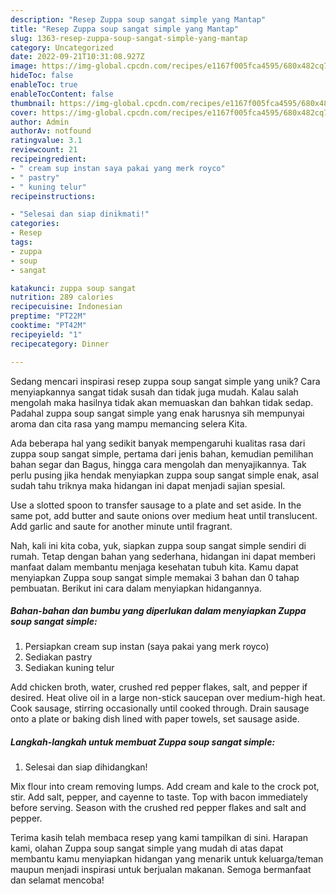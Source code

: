 ```yaml
---
description: "Resep Zuppa soup sangat simple yang Mantap"
title: "Resep Zuppa soup sangat simple yang Mantap"
slug: 1363-resep-zuppa-soup-sangat-simple-yang-mantap
category: Uncategorized
date: 2022-09-21T10:31:08.927Z
image: https://img-global.cpcdn.com/recipes/e1167f005fca4595/680x482cq70/zuppa-soup-sangat-simple-foto-resep-utama.jpg
hideToc: false
enableToc: true
enableTocContent: false
thumbnail: https://img-global.cpcdn.com/recipes/e1167f005fca4595/680x482cq70/zuppa-soup-sangat-simple-foto-resep-utama.jpg
cover: https://img-global.cpcdn.com/recipes/e1167f005fca4595/680x482cq70/zuppa-soup-sangat-simple-foto-resep-utama.jpg
author: Admin
authorAv: notfound
ratingvalue: 3.1
reviewcount: 21
recipeingredient:
- " cream sup instan saya pakai yang merk royco"
- " pastry"
- " kuning telur"
recipeinstructions:

- "Selesai dan siap dinikmati!"
categories:
- Resep
tags:
- zuppa
- soup
- sangat

katakunci: zuppa soup sangat 
nutrition: 289 calories
recipecuisine: Indonesian
preptime: "PT22M"
cooktime: "PT42M"
recipeyield: "1"
recipecategory: Dinner

---
```





Sedang mencari inspirasi resep zuppa soup sangat simple yang unik? Cara menyiapkannya sangat tidak susah dan tidak juga mudah. Kalau salah mengolah maka hasilnya tidak akan memuaskan dan bahkan tidak sedap. Padahal zuppa soup sangat simple yang enak harusnya sih mempunyai aroma dan cita rasa yang mampu memancing selera Kita.





Ada beberapa hal yang sedikit banyak mempengaruhi kualitas rasa dari zuppa soup sangat simple, pertama dari jenis bahan, kemudian pemilihan bahan segar dan Bagus, hingga cara mengolah dan menyajikannya. Tak perlu pusing jika hendak menyiapkan zuppa soup sangat simple enak,      asal sudah tahu triknya maka hidangan ini dapat menjadi sajian spesial.














Use a slotted spoon to transfer sausage to a plate and set aside. In the same pot, add butter and saute onions over medium heat until translucent. Add garlic and saute for another minute until fragrant.






Nah, kali ini kita coba, yuk, siapkan zuppa soup sangat simple sendiri di rumah. Tetap dengan bahan yang sederhana, hidangan ini dapat memberi manfaat dalam membantu menjaga kesehatan tubuh kita. Kamu dapat menyiapkan Zuppa soup sangat simple memakai 3 bahan dan 0 tahap pembuatan. Berikut ini cara dalam menyiapkan hidangannya.

<!--inarticleads1-->

##### Bahan-bahan dan bumbu yang diperlukan dalam menyiapkan Zuppa soup sangat simple:

1. Persiapkan  cream sup instan (saya pakai yang merk royco)
1. Sediakan  pastry
1. Sediakan  kuning telur


Add chicken broth, water, crushed red pepper flakes, salt, and pepper if desired. Heat olive oil in a large non-stick saucepan over medium-high heat. Cook sausage, stirring occasionally until cooked through. Drain sausage onto a plate or baking dish lined with paper towels, set sausage aside. 

<!--inarticleads2-->

##### Langkah-langkah untuk membuat Zuppa soup sangat simple:


1. Selesai dan siap dihidangkan!

Mix flour into cream removing lumps. Add cream and kale to the crock pot, stir. Add salt, pepper, and cayenne to taste. Top with bacon immediately before serving. Season with the crushed red pepper flakes and salt and pepper. 

Terima kasih telah membaca resep yang kami tampilkan di sini. Harapan kami, olahan Zuppa soup sangat simple yang mudah di atas dapat membantu kamu menyiapkan hidangan yang menarik untuk keluarga/teman maupun menjadi inspirasi untuk berjualan makanan. Semoga bermanfaat dan selamat mencoba!
